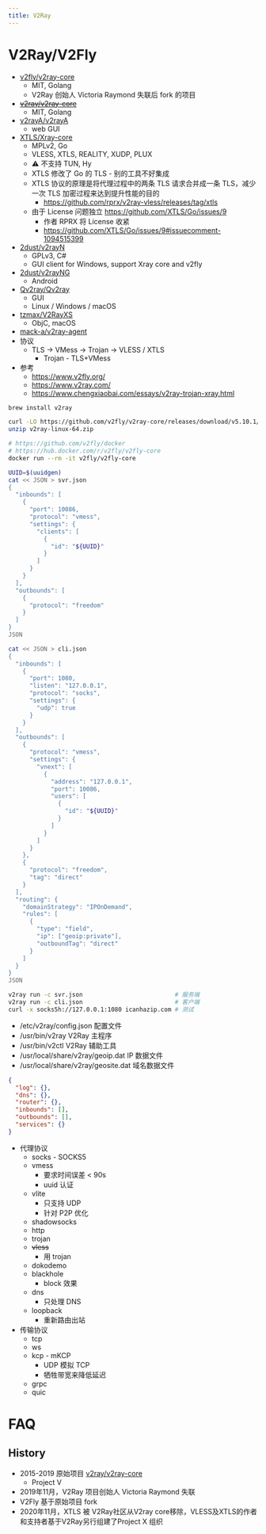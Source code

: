 ```yaml
---
title: V2Ray
---
```


# V2Ray/V2Fly

- [v2fly/v2ray-core](https://github.com/v2fly/v2ray-core)
  - MIT, Golang
  - V2Ray 创始人 Victoria Raymond 失联后 fork 的项目
- ~~[v2ray/v2ray-core](https://github.com/v2ray/v2ray-core)~~
  - MIT, Golang
- [v2rayA/v2rayA](https://github.com/v2rayA/v2rayA)
  - web GUI
- [XTLS/Xray-core](https://github.com/XTLS/Xray-core)
  - MPLv2, Go
  - VLESS, XTLS, REALITY, XUDP, PLUX
  - ⚠️ 不支持 TUN, Hy
  - XTLS 修改了 Go 的 TLS - 别的工具不好集成
  - XTLS 协议的原理是将代理过程中的两条 TLS 请求合并成一条 TLS，减少一次 TLS 加密过程来达到提升性能的目的
    - https://github.com/rprx/v2ray-vless/releases/tag/xtls
  - 由于 License 问题独立 https://github.com/XTLS/Go/issues/9
    - 作者 RPRX 将 License 收紧
    - https://github.com/XTLS/Go/issues/9#issuecomment-1094515399
- [2dust/v2rayN](https://github.com/2dust/v2rayN)
  - GPLv3, C#
  - GUI client for Windows, support Xray core and v2fly
- [2dust/v2rayNG](https://github.com/2dust/v2rayNG)
  - Android
- [Qv2ray/Qv2ray](https://github.com/Qv2ray/Qv2ray)
  - GUI
  - Linux / Windows / macOS
- [tzmax/V2RayXS](https://github.com/tzmax/V2RayXS)
  - ObjC, macOS
- [mack-a/v2ray-agent](https://github.com/mack-a/v2ray-agent)
- 协议
  - TLS -> VMess -> Trojan -> VLESS / XTLS
    - Trojan - TLS+VMess
- 参考
  - https://www.v2fly.org/
  - https://www.v2ray.com/
  - https://www.chengxiaobai.com/essays/v2ray-trojan-xray.html

```bash
brew install v2ray

curl -LO https://github.com/v2fly/v2ray-core/releases/download/v5.10.1/v2ray-linux-64.zip
unzip v2ray-linux-64.zip

# https://github.com/v2fly/docker
# https://hub.docker.com/r/v2fly/v2fly-core
docker run --rm -it v2fly/v2fly-core

UUID=$(uuidgen)
cat << JSON > svr.json
{
  "inbounds": [
    {
      "port": 10086,
      "protocol": "vmess",
      "settings": {
        "clients": [
          {
            "id": "${UUID}"
          }
        ]
      }
    }
  ],
  "outbounds": [
    {
      "protocol": "freedom"
    }
  ]
}
JSON

cat << JSON > cli.json
{
  "inbounds": [
    {
      "port": 1080,
      "listen": "127.0.0.1",
      "protocol": "socks",
      "settings": {
        "udp": true
      }
    }
  ],
  "outbounds": [
    {
      "protocol": "vmess",
      "settings": {
        "vnext": [
          {
            "address": "127.0.0.1",
            "port": 10086,
            "users": [
              {
                "id": "${UUID}"
              }
            ]
          }
        ]
      }
    },
    {
      "protocol": "freedom",
      "tag": "direct"
    }
  ],
  "routing": {
    "domainStrategy": "IPOnDemand",
    "rules": [
      {
        "type": "field",
        "ip": ["geoip:private"],
        "outboundTag": "direct"
      }
    ]
  }
}
JSON

v2ray run -c svr.json                          # 服务端
v2ray run -c cli.json                          # 客户端
curl -x socks5h://127.0.0.1:1080 icanhazip.com # 测试
```

- /etc/v2ray/config.json 配置文件
- /usr/bin/v2ray V2Ray 主程序
- /usr/bin/v2ctl V2Ray 辅助工具
- /usr/local/share/v2ray/geoip.dat IP 数据文件
- /usr/local/share/v2ray/geosite.dat 域名数据文件

```json
{
  "log": {},
  "dns": {},
  "router": {},
  "inbounds": [],
  "outbounds": [],
  "services": {}
}
```

- 代理协议
  - socks - SOCKS5
  - vmess
    - 要求时间误差 < 90s
    - uuid 认证
  - vlite
    - 只支持 UDP
    - 针对 P2P 优化
  - shadowsocks
  - http
  - trojan
  - ~~vless~~
    - 用 trojan
  - dokodemo
  - blackhole
    - block 效果
  - dns
    - 只处理 DNS
  - loopback
    - 重新路由出站
- 传输协议
  - tcp
  - ws
  - kcp - mKCP
    - UDP 模拟 TCP
    - 牺牲带宽来降低延迟
  - grpc
  - quic


# FAQ

## History

- 2015-2019 原始项目 [v2ray/v2ray-core](https://github.com/v2ray/v2ray-core)
  - Project V
- 2019年11月，V2Ray 项目创始人 Victoria Raymond 失联
- V2Fly 基于原始项目 fork
- 2020年11月，XTLS 被 V2Ray社区从V2ray core移除，VLESS及XTLS的作者和支持者基于V2Ray另行组建了Project X 组织
